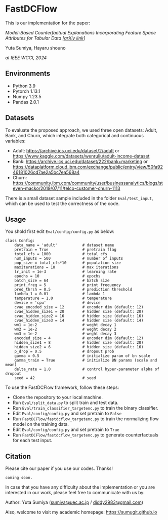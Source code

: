 # FastDCFlow
This is our implementation for the paper:

_Model-Based Counterfactual Explanations Incorporating Feature Space Attributes for Tabular Data [[arXiv link](https://arxiv.org/abs/2404.13224)]_ 

Yuta Sumiya, Hayaru shouno

_at IEEE WCCI, 2024_

## Environments
- Python 3.9
- Pytorch 1.13.1
- Numpy 1.23.5
- Pandas 2.0.1

## Datasets
To evaluate the proposed approach, we used three open datasets: Adult, Bank, and Churn, which integrate both categorical and continuous variables:

- Adult: <https://archive.ics.uci.edu/dataset/2/adult> or <https://www.kaggle.com/datasets/wenruliu/adult-income-dataset>
- Bank: <https://archive.ics.uci.edu/dataset/222/bank+marketing> or <https://dataplatform.cloud.ibm.com/exchange/public/entry/view/50fa9246181026cd7ae2a5bc7ea568a4>
- Churn: <https://community.ibm.com/community/user/businessanalytics/blogs/steven-macko/2019/07/11/telco-customer-churn-1113>

There is a small dataset sample included in the folder `Eval/test_input`, which can be used to test the correctness of the code.

## Usage
You shold first edit `Eval/config/config.py` as below:
~~~~
class Config:
    data_name = 'adult'           # dataset name
    pretrain = True               # pretrain flag
    total_cfs = 1000              # total cfs
    num_inputs = 500              # number of inputs
    pop_size = total_cfs*10       # population size
    maxiterations = 10            # max iterations
    lr_init = 1e-3                # learning rate
    epochs = 10                   # epochs
    batch_size = 64               # batch size
    print_freq = 5                # print frequency
    pred_thrsh = 0.5              # prediction threshold
    lambda_1 = 0.01               # lambda 1
    temperature = 1.0             # temperature
    device = 'cpu'                # device
    cvae_encoded_size = 12        # encoder dim (default: 12)
    cvae_hidden_size1 = 20        # hidden size (default: 20)
    cvae_hidden_size2 = 16        # hidden size (default: 16)
    cvae_hidden_size3 = 14        # hidden size (default: 14)
    wm1 = 1e-2                    # weght decay 1
    wm2 = 1e-2                    # weght decay 2
    wm3 = 1e-2                    # weght decay 3
    encoded_size = 4              # encoder dim (default: 12)
    hidden_size1 = 8              # hidden size (default: 20)
    hidden_size2 = 6              # hidden size (default: 16)
    p_drop = 0.5                  # dropout prob
    gamma = 0.5                   # initialize param of bn scale
    gamma_train = True            # initialize BN params (scale and mean)
    delta_rate = 1.0              # control hyper-parameter alpha of dropout
    seed = 42                     # seed
~~~~

To use the FastDCFlow framework, follow these steps:
- Clone the repository to your local machine.
- Run `Eval/split_data.py` to split train and test data.
- Run `Eval/train_classifier_targetenc.py` to train the binary classifier.
- Edit `Eval/config/config.py` and set pretrain to `False`
- Run `FastDCFlow/fastdcflow_targetenc.py` to train the normalizing flow model on the training data.
- Edit `Eval/config/config.py` and set pretrain to `True`
- Run `FastDCFlow/fastdcflow_targetenc.py` to generate counterfactuals for each test input.

## Citation
Please cite our paper if you use our codes. Thanks!
```
coming soon.
```

In case that you have any difficulty about the implementation or you are interested in our work,  please feel free to communicate with us by:

Author: Yuta Sumiya (sumiya@uec.ac.jp / diddy2983@gmail.com)

Also, welcome to visit my academic homepage: https://sumugit.github.io
